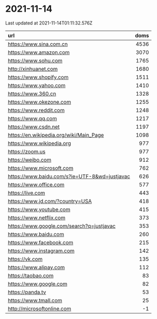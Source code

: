# 2021-11-14

<!-- BEGIN -->
Last updated at 2021-11-14T01:11:32.576Z

url | doms
:- | -:
https://www.sina.com.cn | 4536
https://www.amazon.com | 3070
https://www.sohu.com | 1765
http://xinhuanet.com | 1680
https://www.shopify.com | 1511
https://www.yahoo.com | 1410
https://www.360.cn | 1328
https://www.okezone.com | 1255
https://www.reddit.com | 1248
https://www.qq.com | 1217
https://www.csdn.net | 1197
https://en.wikipedia.org/wiki/Main_Page | 1098
https://www.wikipedia.org | 977
https://zoom.us | 977
https://weibo.com | 912
https://www.microsoft.com | 762
https://www.baidu.com/s?ie=UTF-8&wd=justjavac | 626
https://www.office.com | 577
https://live.com | 443
https://www.jd.com/?country=USA | 418
https://www.youtube.com | 415
https://www.netflix.com | 373
https://www.google.com/search?q=justjavac | 353
https://www.baidu.com | 260
https://www.facebook.com | 215
https://www.instagram.com | 142
https://vk.com | 135
https://www.alipay.com | 112
https://taobao.com | 83
https://www.google.com | 82
https://panda.tv | 53
https://www.tmall.com | 25
http://microsoftonline.com | -1
<!-- END -->
